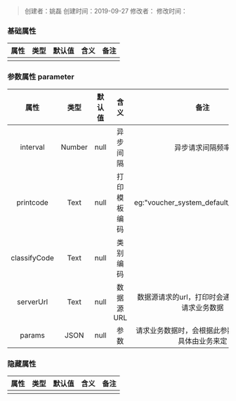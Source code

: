 > 创建者：姚磊
> 创建时间：2019-09-27
> 修改者：
> 修改时间：


<a name="t7BaX"></a>
### 基础属性
| **属性** | **类型** | **默认值** | **含义** | **备注** |
| :---: | :---: | :---: | :---: | :---: |
|  |  |  |  |  |


<a name="OIUwL"></a>
### 参数属性 parameter
| **属性** | **类型** | **默认值** | **含义** | **备注** |
| :---: | :---: | :---: | :---: | :---: |
| interval | Number | null | 异步间隔 | 异步请求间隔频率 |
| printcode | Text | null | 打印模板编码 | eg:"voucher_system_default_20190515" |
| classifyCode | Text | null | 类别编码 |  |
| serverUrl | Text | null | 数据源URL | 数据源请求的url，打印时会通过serverUrl请求业务数据 |
| params | JSON | null | 参数 | 请求业务数据时，会根据此参数进行筛选，具体由业务来定 |

<a name="zOtJ8"></a>
### 隐藏属性
| **属性** | **类型** | **默认值** | **含义** | **备注** |
| :---: | :---: | :---: | :---: | :---: |
|  |  |  |  |  |